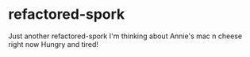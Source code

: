 # refactored-spork
Just another refactored-spork
I'm thinking about Annie's mac n cheese right now
Hungry and tired! 
